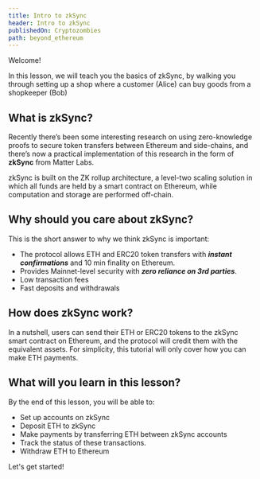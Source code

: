 ```yaml
---
title: Intro to zkSync
header: Intro to zkSync
publishedOn: Cryptozombies
path: beyond_ethereum
---
```


Welcome!

In this lesson, we will teach you the basics of zkSync, by walking you through setting up a shop where a customer (Alice) can buy goods from a shopkeeper (Bob)

## What is zkSync?

Recently there’s been some interesting research on using zero-knowledge proofs to secure token transfers between Ethereum and side-chains, and there’s now a practical implementation of this research in the form of **zkSync** from Matter Labs.

zkSync is built on the ZK rollup architecture, a level-two scaling solution in which all funds are held by a smart contract on Ethereum, while computation and storage are performed off-chain.

## Why should you care about zkSync?

This is the short answer to why we think zkSync is important:

- The protocol allows ETH and ERC20 token transfers with **_instant confirmations_** and 10 min finality on Ethereum.
- Provides Mainnet-level security with **_zero reliance on 3rd parties_**.
- Low transaction fees
- Fast deposits and withdrawals

## How does zkSync work?

In a nutshell, users can send their ETH or ERC20 tokens to the zkSync smart contract on Ethereum, and the protocol will credit them with the equivalent assets. For simplicity, this tutorial will only cover how you can make ETH payments.

## What will you learn in this lesson?

By the end of this lesson, you will be able to:

- Set up accounts on zkSync
- Deposit ETH to zkSync
- Make payments by transferring ETH between zkSync accounts
- Track the status of these transactions.
- Withdraw ETH to Ethereum

Let's get started!
